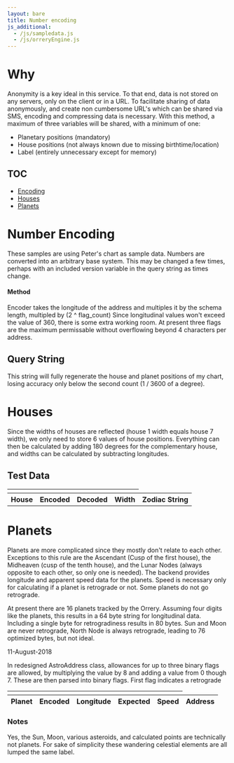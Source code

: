 ```yaml
---
layout: bare
title: Number encoding
js_additional:
  - /js/sampledata.js
  - /js/orreryEngine.js
---
```


<script>

var db2 = new AstroDatabase()
db2.houses = sampleData.house
db2.planets = sampleData.planet

var db = new AstroDatabase()
db.houses = db2.houseQuery
db.planets = db2.planetQuery

//db2.debug()
//db.debug()

</script>

# Why

Anonymity is a key ideal in this service. To that end, data is not stored on any servers, only on the client or in a URL. To facilitate sharing of data anonymously, and create non cumbersome URL's which can be shared via SMS, encoding and compressing data is necessary. With this method, a maximum of three variables will be shared, with a minimum of one:
* Planetary positions (mandatory)
* House positions (not always known due to missing birthtime/location)
* Label (entirely unnecessary except for memory)

## TOC
* [Encoding](#encoding)
* [Houses](#houses)
* [Planets](#planets)

[](#encoding)
# Number Encoding

These samples are using Peter's chart as sample data. Numbers are converted into an arbitrary base<script>document.write(AstroAddress()._schema.length)</script> system. This may be changed a few times, perhaps with an included version variable in the query string as times change.

#### Method

Encoder takes the longitude of the address and multiples it by the schema length, multipled by (2 ^ flag_count)
Since longitudinal values won't exceed the value of 360, there is some extra working room. At present three flags are the maximum permissable without overflowing beyond 4 characters per address.

## Query String
_<script>document.write(db.toString())</script>_

This string will fully regenerate the house and planet positions of my chart, losing accuracy only below the second count (1 / 3600 of a degree).

[](#houses)
# Houses

Since the widths of houses are reflected (house 1 width equals house 7 width), we only need to store 6 values of house positions. Everything can then be calculated by adding 180 degrees for the complementary house, and widths can be calculated by subtracting longitudes.

## Test Data
<table width="100%">
<thead>
	<tr>
		<th colspan="4"><script type="text/javascript">document.write('Encoded String: ' + db.houseQuery + '<br/>')</script></th>
	</tr>
</thead>
<tr>
	<th>House</th>
	<th>Encoded</th>
	<th>Decoded</th>
	<th>Width</th>
	<th>Zodiac String</th>
</tr>
<tbody>
	<script type="text/javascript">
for (var i in db.houses) {
	document.write('<tr><td>' + i + '</td><td>' + db.houses[i].encodedString + '</td><td>' + db.houses[i].longitude + '</td><td>' + db.houses[i].width + '</td><td>' + db.houses[i].toString() + '</td></tr>')
}
	</script>

</tbody>
</table>

[](#planets)
# Planets

Planets are more complicated since they mostly don't relate to each other. Exceptions to this rule are the Ascendant (Cusp of the first house), the Midheaven (cusp of the tenth house), and the Lunar Nodes (always opposite to each other, so only one is needed). The backend provides longitude and apparent speed data for the planets. Speed is necessary only for calculating if a planet is retrograde or not. Some planets do not go retrograde.

At present there are 16 planets tracked by the Orrery. Assuming four digits like the planets, this results in a 64 byte string for longitudinal data. Including a single byte for retrogradiness results in 80 bytes. Sun and Moon are never retrograde, North Node is always retrograde, leading to 76 optimized bytes, but not ideal.

11-August-2018

In redesigned AstroAddress class, allowances for up to three binary flags are allowed, by multiplying the value by 8 and adding a value from 0 though 7. These are then parsed into binary flags. First flag indicates a retrograde

<table width="100%">
	<thead>
		<tr>
			<th colspan="5"><script>document.write(db.planetQuery)</script></th>
		</tr>
		<tr>
			<th>Planet</th>
			<th>Encoded</th>
			<th>Longitude</th>
			<th>Expected</th>
			<th>Speed</th>
			<th>Address</th>
		</tr>
	</thead>
	<tbody>
		<script>
for (var i in db.planets) {
	document.write('<tr><td>' + [db.__planet[i], db.planets[i].encodedString, db.planets[i].longitude, sampleData.planet[[db.__planet[i]]].longitude, db.planets[i].flags[0], db.planets[i].toString()].join('</td><td>') + '</td></tr>')
}
		</script>
	</tbody>
</table>

### Notes

Yes, the Sun, Moon, various asteroids, and calculated points are technically not planets. For sake of simplicity these wandering celestial elements are all lumped the same label.
